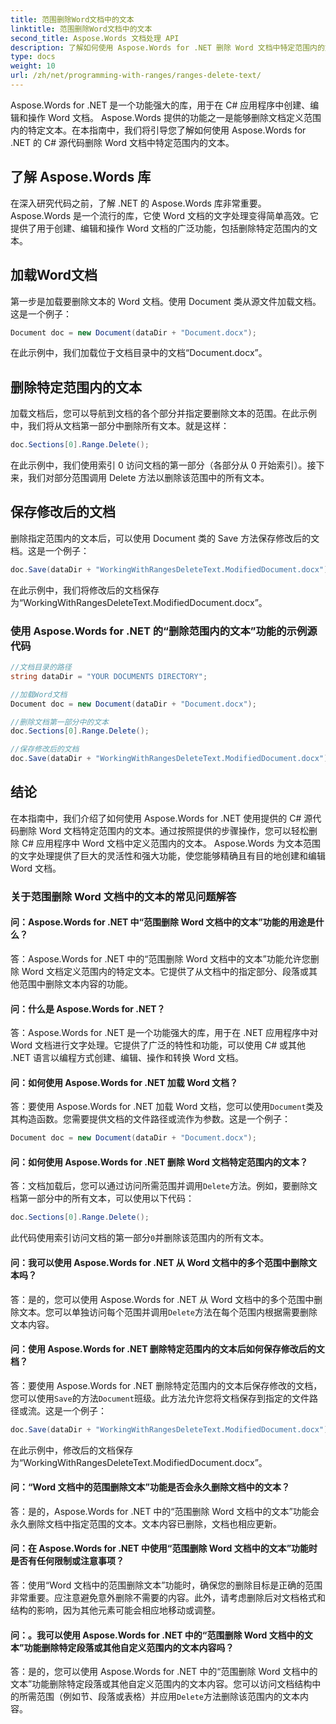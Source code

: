 ```yaml
---
title: 范围删除Word文档中的文本
linktitle: 范围删除Word文档中的文本
second_title: Aspose.Words 文档处理 API
description: 了解如何使用 Aspose.Words for .NET 删除 Word 文档中特定范围内的文本。
type: docs
weight: 10
url: /zh/net/programming-with-ranges/ranges-delete-text/
---
```

Aspose.Words for .NET 是一个功能强大的库，用于在 C# 应用程序中创建、编辑和操作 Word 文档。 Aspose.Words 提供的功能之一是能够删除文档定义范围内的特定文本。在本指南中，我们将引导您了解如何使用 Aspose.Words for .NET 的 C# 源代码删除 Word 文档中特定范围内的文本。

## 了解 Aspose.Words 库

在深入研究代码之前，了解 .NET 的 Aspose.Words 库非常重要。 Aspose.Words 是一个流行的库，它使 Word 文档的文字处理变得简单高效。它提供了用于创建、编辑和操作 Word 文档的广泛功能，包括删除特定范围内的文本。

## 加载Word文档

第一步是加载要删除文本的 Word 文档。使用 Document 类从源文件加载文档。这是一个例子：

```csharp
Document doc = new Document(dataDir + "Document.docx");
```

在此示例中，我们加载位于文档目录中的文档“Document.docx”。

## 删除特定范围内的文本

加载文档后，您可以导航到文档的各个部分并指定要删除文本的范围。在此示例中，我们将从文档第一部分中删除所有文本。就是这样：

```csharp
doc.Sections[0].Range.Delete();
```

在此示例中，我们使用索引 0 访问文档的第一部分（各部分从 0 开始索引）。接下来，我们对部分范围调用 Delete 方法以删除该范围中的所有文本。

## 保存修改后的文档

删除指定范围内的文本后，可以使用 Document 类的 Save 方法保存修改后的文档。这是一个例子：

```csharp
doc.Save(dataDir + "WorkingWithRangesDeleteText.ModifiedDocument.docx");
```

在此示例中，我们将修改后的文档保存为“WorkingWithRangesDeleteText.ModifiedDocument.docx”。

### 使用 Aspose.Words for .NET 的“删除范围内的文本”功能的示例源代码

```csharp
//文档目录的路径
string dataDir = "YOUR DOCUMENTS DIRECTORY";

//加载Word文档
Document doc = new Document(dataDir + "Document.docx");

//删除文档第一部分中的文本
doc.Sections[0].Range.Delete();

//保存修改后的文档
doc.Save(dataDir + "WorkingWithRangesDeleteText.ModifiedDocument.docx");
```

## 结论

在本指南中，我们介绍了如何使用 Aspose.Words for .NET 使用提供的 C# 源代码删除 Word 文档特定范围内的文本。通过按照提供的步骤操作，您可以轻松删除 C# 应用程序中 Word 文档中定义范围内的文本。 Aspose.Words 为文本范围的文字处理提供了巨大的灵活性和强大功能，使您能够精确且有目的地创建和编辑 Word 文档。

### 关于范围删除 Word 文档中的文本的常见问题解答

#### 问：Aspose.Words for .NET 中“范围删除 Word 文档中的文本”功能的用途是什么？

答：Aspose.Words for .NET 中的“范围删除 Word 文档中的文本”功能允许您删除 Word 文档定义范围内的特定文本。它提供了从文档中的指定部分、段落或其他范围中删除文本内容的功能。

#### 问：什么是 Aspose.Words for .NET？

答：Aspose.Words for .NET 是一个功能强大的库，用于在 .NET 应用程序中对 Word 文档进行文字处理。它提供了广泛的特性和功能，可以使用 C# 或其他 .NET 语言以编程方式创建、编辑、操作和转换 Word 文档。

#### 问：如何使用 Aspose.Words for .NET 加载 Word 文档？

答：要使用 Aspose.Words for .NET 加载 Word 文档，您可以使用`Document`类及其构造函数。您需要提供文档的文件路径或流作为参数。这是一个例子：

```csharp
Document doc = new Document(dataDir + "Document.docx");
```

#### 问：如何使用 Aspose.Words for .NET 删除 Word 文档特定范围内的文本？

答：文档加载后，您可以通过访问所需范围并调用`Delete`方法。例如，要删除文档第一部分中的所有文本，可以使用以下代码：

```csharp
doc.Sections[0].Range.Delete();
```

此代码使用索引访问文档的第一部分`0`并删除该范围内的所有文本。

#### 问：我可以使用 Aspose.Words for .NET 从 Word 文档中的多个范围中删除文本吗？

答：是的，您可以使用 Aspose.Words for .NET 从 Word 文档中的多个范围中删除文本。您可以单独访问每个范围并调用`Delete`方法在每个范围内根据需要删除文本内容。

#### 问：使用 Aspose.Words for .NET 删除特定范围内的文本后如何保存修改后的文档？

答：要使用 Aspose.Words for .NET 删除特定范围内的文本后保存修改的文档，您可以使用`Save`的方法`Document`班级。此方法允许您将文档保存到指定的文件路径或流。这是一个例子：

```csharp
doc.Save(dataDir + "WorkingWithRangesDeleteText.ModifiedDocument.docx");
```

在此示例中，修改后的文档保存为“WorkingWithRangesDeleteText.ModifiedDocument.docx”。

#### 问：“Word 文档中的范围删除文本”功能是否会永久删除文档中的文本？

答：是的，Aspose.Words for .NET 中的“范围删除 Word 文档中的文本”功能会永久删除文档中指定范围的文本。文本内容已删除，文档也相应更新。

#### 问：在 Aspose.Words for .NET 中使用“范围删除 Word 文档中的文本”功能时是否有任何限制或注意事项？

答：使用“Word 文档中的范围删除文本”功能时，确保您的删除目标是正确的范围非常重要。应注意避免意外删除不需要的内容。此外，请考虑删除后对文档格式和结构的影响，因为其他元素可能会相应地移动或调整。

#### 问：。我可以使用 Aspose.Words for .NET 中的“范围删除 Word 文档中的文本”功能删除特定段落或其他自定义范围内的文本内容吗？

答：是的，您可以使用 Aspose.Words for .NET 中的“范围删除 Word 文档中的文本”功能删除特定段落或其他自定义范围内的文本内容。您可以访问文档结构中的所需范围（例如节、段落或表格）并应用`Delete`方法删除该范围内的文本内容。
